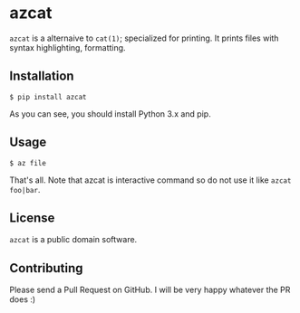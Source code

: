 azcat
=====
`azcat` is a alternaive to `cat(1)`; specialized for printing. It prints files with syntax
highlighting, formatting.


Installation
------------
```
$ pip install azcat
```
As you can see, you should install Python 3.x and pip.

Usage
-----
```
$ az file
```
That's all. Note that azcat is interactive command so do not use it like `azcat foo|bar`.

License
-------
`azcat` is a public domain software.

Contributing
------------
Please send a Pull Request on GitHub. I will be very happy whatever the PR does :)
